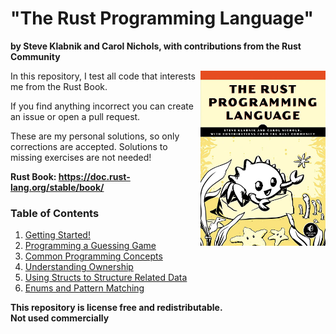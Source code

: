 # "The Rust Programming Language"
**by Steve Klabnik and Carol Nichols, with contributions from the Rust Community**<br>

<a href="url"><img src="./cover/cover.jpg" align="right" height="280" width="200" ></a>

In this repository, I test all code that interests me from the Rust Book.<br>

If you find anything incorrect you can create an issue or open a pull request.<br>

These are my personal solutions, so only corrections are accepted. Solutions to missing exercises are not needed! <br>

**Rust Book: https://doc.rust-lang.org/stable/book/**

### Table of Contents
1. [Getting Started!](./01-Getting-Started) <br>
2. [Programming a Guessing Game](./02-Programming-a-Guessing-Game) <br>
3. [Common Programming Concepts](./03-Common-Programming-Concepts) <br>
4. [Understanding Ownership](./04-Understanding-Ownership) <br>
5. [Using Structs to Structure Related Data](./05-Structs) <br>
6. [Enums and Pattern Matching](./06-Enums-and-Pattern-Matching) <br>

**This repository is license free and redistributable.** <br>
**Not used commercially**